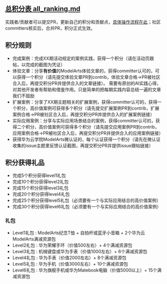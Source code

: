 ##  [总积分表 all_ranking.md](https://github.com/huaweicloud/ModelArts-Lab/blob/master/merit_rank/all_ranking.md)

实践者/贡献者可以提交PR，更新自己的积分和贡献点，[具体操作流程在此](https://github.com/huaweicloud/ModelArts-Lab/wiki/Pull-Requests-%E6%9B%B4%E6%96%B0%E7%A7%AF%E5%88%86)；社区committers核实后，合并PR，积分正式生效。

## 积分规则
* 完成案例：完成XX期活动规定的案例实践，获得一个积分（请在活动页跟帖，以完成的截图为凭证）
* 体验文章：分享**有价值**的ModelArts体验文章的，获得committer认可的，可以获得一个积分（请先提交体验文章PR到contrib，体验文章合格->PR被社区合入后，再提交积分PR并提供合入的文章链接）。
需要有原创的AI实践心得，对其他开发者有帮助和借鉴作用。只是简单的把每期实践内容总结一遍的文章我们不鼓励
* 扩展案例：分享了XX期主题相关的扩展案例，获得committer认可的，获得一个积分，高价值案例可获得多个积分（请先提交扩展案例PR到contrib，扩展案例合格->PR被社区合入后，再提交积分PR并提供合入的扩展案例链接）
* 实际应用案例：分享与实际应用场景结合的案例，获得committer认可的，获得二个积分，高价值案例可获得多个积分（请先提交应用案例PR到contrib，应用案例合格->PR被社区合入后，再提交积分PR并提供合入的应用案例链接）
* 获得华为云学院ModelArts微认证的，每个认证获得一个积分（请先在微认证收集的issue主题里反馈认证截图，再提交积分PR并提供issue跟帖链接）

## 积分获得礼品
* 完成5个积分获得level1礼包
* 完成10个积分获得level2礼包
* 完成15个积分获得level3礼包
* 完成20个积分获得level4礼包  
* 完成25个积分获得level5礼包（必须要有一个与实际应用结合的高价值案例）
* 完成30个积分获得level6礼包（必须要有一个与实际应用结合的高价值案例）

### 礼包
* Level1礼包 : ModelArts纪念T恤 + 自拍杆或蓝牙小音箱 + 2个华为云ModelArts满减资源包
* Level2礼包 : 华为荣耀手环（价值500左右）+ 4个满减资源包
* Level3礼包 : 机械键盘或华为手表（价值1000左右）+ 6个满减资源包
* Level4礼包 : 华为手表（价值2000左右）+ 8个满减资源包
* Level5礼包 : 华为手机（价值3000左右）+ 10个满减资源包
* Level6礼包 : 华为旗舰手机或华为Matebook电脑（价值5000以上）+ 15个满减资源包
